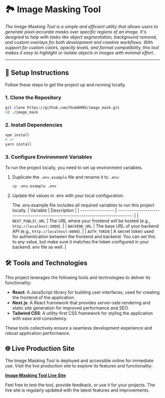# 🏞️ Image Masking Tool

_The Image Masking Tool is a simple and efficient utility that allows users to generate pixel-accurate masks over specific regions of an image. It's designed to help with tasks like object segmentation, background removal, and custom overlays for both development and creative workflows. With support for custom colors, opacity levels, and format compatibility, this tool makes it easy to highlight or isolate objects in images with minimal effort.._

---

## 🚀 Setup Instructions

Follow these steps to get the project up and running locally.

### 1. Clone the Repository

```bash
git clone https://github.com/hkam0006/image_mask.git
cd ./image_mask
```

### 2. Install Dependencies

```bash
npm install
# or
yarn install
```

### 3. Configure Environment Variables

To run the project locally, you need to set up environment variables.

1. Duplicate the `.env.example` file and rename it to `.env`:
   ```bash
   cp .env.example .env
   ```
2. Update the values in .env with your local configuration.

    The .env.example file includes all required variables to run this project locally.
    | Variable          | Description                                                                        |
    | ----------------- | ---------------------------------------------------------------------------------- |
    | `NEXT_PUBLIC_URL` | The URL where your frontend will be hosted (e.g., `http://localhost:3000`). |
    | `BACKEND_URL`     | The base URL of your backend API (e.g., `http://localhost:8000`).              |
    | `AUTH_TOKEN`      | A secret token used for authentication between the frontend and backend. You can set this to any value, but make sure it matches the token configured in your backend .env file as well.             |

## 🛠️ Tools and Technologies

This project leverages the following tools and technologies to deliver its functionality:

- **React**: A JavaScript library for building user interfaces, used for creating the frontend of the application.
- **Next.js**: A React framework that provides server-side rendering and static site generation for improved performance and SEO.
- **Tailwind CSS**: A utility-first CSS framework for styling the application with ease and consistency.

These tools collectively ensure a seamless development experience and robust application performance.
  
## 🌐 Live Production Site

The Image Masking Tool is deployed and accessible online for immediate use. Visit the live production site to explore its features and functionality:

[**Image Masking Tool Live Site**](https://image-masking-tool.example.com)

Feel free to test the tool, provide feedback, or use it for your projects. The live site is regularly updated with the latest features and improvements.